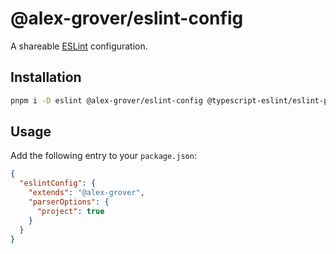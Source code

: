 # @alex-grover/eslint-config

A shareable [ESLint](https://eslint.org) configuration.

## Installation

```sh
pnpm i -D eslint @alex-grover/eslint-config @typescript-eslint/eslint-plugin @typescript-eslint/parser eslint-config-prettier eslint-plugin-import eslint-import-resolver-typescript
```

## Usage

Add the following entry to your `package.json`:

```json
{
  "eslintConfig": {
    "extends": "@alex-grover",
    "parserOptions": {
      "project": true
    }
  }
}
```
